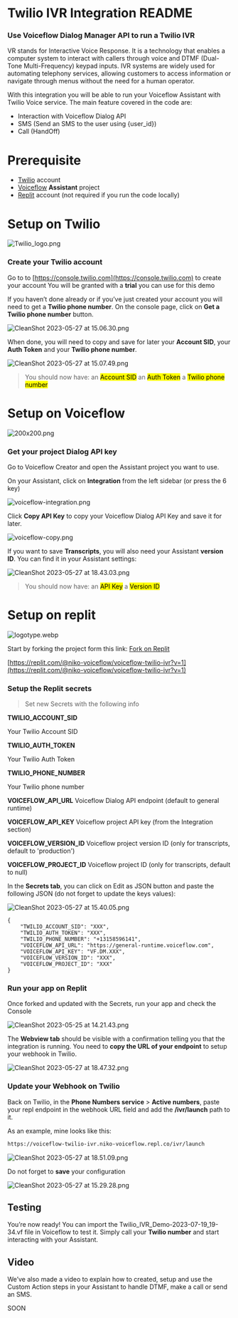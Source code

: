 # Twilio IVR Integration README

### Use Voiceflow Dialog Manager API to run a Twilio IVR

VR stands for Interactive Voice Response. It is a technology that enables a computer system to interact with callers through voice and DTMF (Dual-Tone Multi-Frequency) keypad inputs. IVR systems are widely used for automating telephony services, allowing customers to access information or navigate through menus without the need for a human operator.

With this integration you will be able to run your Voiceflow Assistant with Twilio Voice service.
The main feature covered in the code are:

- Interaction with Voiceflow Dialog API
- SMS (Send an SMS to the user using {user_id})
- Call (HandOff)

# Prerequisite

- [Twilio](https://console.twilio.com) account
- [Voiceflow](https://www.voiceflow.com/) **Assistant** project
- [Replit](https://replit.com) account (not required if you run the code locally)

# Setup on Twilio

![Twilio_logo.png](images/Twilio_logo.png)

### Create your Twilio account

Go to to [https://console.twilio.com](https://console.twilio.com) to create your account
You will be granted with a **trial** you can use for this demo

If you haven’t done already or if you’ve just created your account you will need to get a **Twilio phone number**. On the console page, click on **Get a Twilio phone number** button.

![CleanShot 2023-05-27 at 15.06.30.png](images/CleanShot_2023-05-27_at_15.06.30.png)

When done, you will need to copy and save for later your **Account SID**, your **Auth Token** and your **Twilio phone number**.

![CleanShot 2023-05-27 at 15.07.49.png](images/CleanShot_2023-05-27_at_15.07.49.png)

> You should now have:
an <mark>Account SID</mark>
an <mark>Auth Token</mark>
a <mark>Twilio phone number</mark>
>

# Setup on Voiceflow

![200x200.png](images/200x200.png)

### Get your project Dialog API key

Go to Voiceflow Creator and open the Assistant project you want to use.

On your Assistant, click on **Integration** from the left sidebar (or press the 6 key)

![voiceflow-integration.png](images/voiceflow-integration.png)

Click **Copy API Key** to copy your Voiceflow Dialog API Key and save it for later.

![voiceflow-copy.png](images/voiceflow-copy.png)

If you want to save **Transcripts**, you will also need your Assistant **version ID**.
You can find it in your Assistant settings:

![CleanShot 2023-05-27 at 18.43.03.png](images/CleanShot_2023-05-27_at_18.43.03.png)

> You should now have:
an <mark>API Key</mark>
a <mark>Version ID</mark>
>

# Setup on replit

![logotype.webp](images/logotype.webp)

Start by forking the project form this link: [Fork on Replit](https://replit.com/@niko-voiceflow/voiceflow-twilio-ivr?v=1)

[https://replit.com/@niko-voiceflow/voiceflow-twilio-ivr?v=1](https://replit.com/@niko-voiceflow/voiceflow-twilio-ivr?v=1)

### Setup the Replit secrets

> Set new Secrets with the following info
>

**TWILIO_ACCOUNT_SID**

Your Twilio Account SID

**TWILIO_AUTH_TOKEN**

Your Twilio Auth Token

**TWILIO_PHONE_NUMBER**

Your Twilio phone number

**VOICEFLOW_API_URL**
Voiceflow Dialog API endpoint (default to general runtime)

**VOICEFLOW_API_KEY**
Voiceflow project API key (from the Integration section)

**VOICEFLOW_VERSION_ID**
Voiceflow project version ID (only for transcripts, default to 'production')

**VOICEFLOW_PROJECT_ID**
Voiceflow project ID (only for transcripts, default to null)

In the **Secrets tab**, you can click on Edit as JSON button and paste the following JSON (do not forget to update the keys values):

![CleanShot 2023-05-27 at 15.40.05.png](images/CleanShot_2023-05-27_at_15.40.05.png)

```
{
	"TWILIO_ACCOUNT_SID": "XXX",
	"TWILIO_AUTH_TOKEN": "XXX",
	"TWILIO_PHONE_NUMBER": "+13158596141",
	"VOICEFLOW_API_URL": "https://general-runtime.voiceflow.com",
	"VOICEFLOW_API_KEY": "VF.DM.XXX",
	"VOICEFLOW_VERSION_ID": "XXX",
	"VOICEFLOW_PROJECT_ID": "XXX"
}

```

### Run your app on Replit

Once forked and updated with the Secrets, run your app and check the Console

![CleanShot 2023-05-25 at 14.21.43.png](images/CleanShot_2023-05-25_at_14.21.43.png)

The **Webview tab** should be visible with a confirmation telling you that the integration is running.
You need to **copy the URL of your endpoint** to setup your webhook in Twilio.

![CleanShot 2023-05-27 at 18.47.32.png](images/CleanShot_2023-05-27_at_18.47.32.png)

### Update your Webhook on Twilio

Back on Twilio, in the **Phone Numbers service** > **Active numbers**, paste your repl endpoint in the webhook URL field and add the **/ivr/launch** path to it.

As an example, mine looks like this:

```bash
https://voiceflow-twilio-ivr.niko-voiceflow.repl.co/ivr/launch
```

![CleanShot 2023-05-27 at 18.51.09.png](images/CleanShot_2023-05-27_at_18.51.09.png)

Do not forget to **save** your configuration

![CleanShot 2023-05-27 at 15.29.28.png](images/CleanShot_2023-05-27_at_15.29.28.png)

## Testing

You’re now ready!
You can import the Twilio_IVR_Demo-2023-07-19_19-34.vf file in Voiceflow to test it. 
Simply call your **Twilio number** and start interacting with your Assistant.


## Video

We’ve also made a video to explain how to created, setup and use the Custom Action steps in your Assistant to handle DTMF, make a call or send an SMS.

SOON
